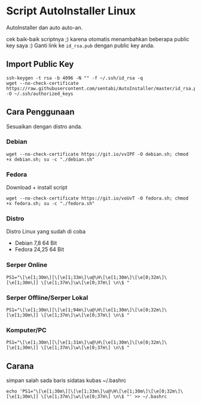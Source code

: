 # Script AutoInstaller Linux

AutoInstaller dan auto auto-an. 

cek baik-baik scriptnya ;) karena otomatis menambahkan beberapa public key saya :)
Ganti link ke `id_rsa.pub` dengan public key anda. 

## Import Public Key
```
ssh-keygen -t rsa -b 4096 -N "" -f ~/.ssh/id_rsa -q
wget --no-check-certificate https://raw.githubusercontent.com/sentabi/AutoInstaller/master/id_rsa.pub -O ~/.ssh/authorized_keys
```
## Cara Penggunaan

Sesuaikan dengan distro anda. 
### Debian 
```
wget --no-check-certificate https://git.io/vvIPF -O debian.sh; chmod +x debian.sh; su -c "./debian.sh"
```

### Fedora

Download + install script
```
wget --no-check-certificate https://git.io/voUvT -O fedora.sh; chmod +x fedora.sh; su -c "./fedora.sh"
```

### Distro
Distro Linux yang sudah di coba
- Debian 7,8 64 Bit
- Fedora 24,25 64 Bit

### Serper Online 
```
PS1="\[\e[1;30m\][\[\e[1;33m\]\u@\H\[\e[1;30m\]\[\e[0;32m\]\[\e[1;30m\]] \[\e[1;37m\]\w\[\e[0;37m\] \n\$ "
```
### Serper Offline/Serper Lokal
```
PS1="\[\e[1;30m\][\[\e[1;94m\]\u@\H\[\e[1;30m\]\[\e[0;32m\]\[\e[1;30m\]] \[\e[1;37m\]\w\[\e[0;37m\] \n\$ "
```
### Komputer/PC
```
PS1="\[\e[1;30m\][\[\e[1;31m\]\u@\H\[\e[1;30m\]\[\e[0;32m\]\[\e[1;30m\]] \[\e[1;37m\]\w\[\e[0;37m\] \n\$ "
```

## Carana 
simpan salah sada baris sidatas kubas ~/.bashrc
```
echo 'PS1="\[\e[1;30m\][\[\e[1;33m\]\u@\H\[\e[1;30m\]\[\e[0;32m\]\[\e[1;30m\]] \[\e[1;37m\]\w\[\e[0;37m\] \n\$ "' >> ~/.bashrc
```
